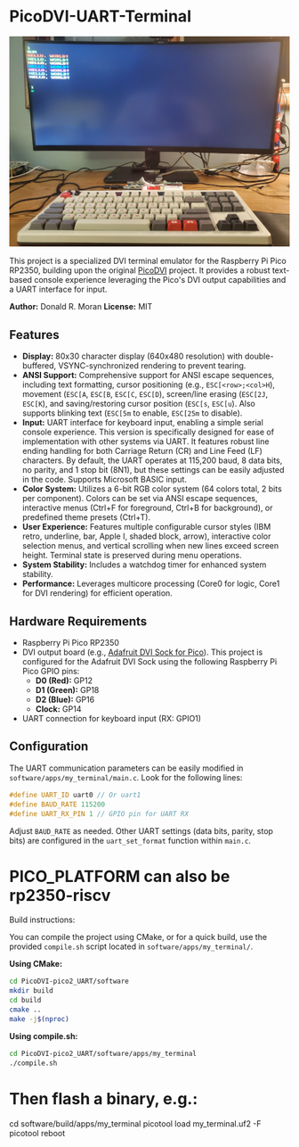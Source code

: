 # PicoDVI-UART-Terminal

![PicoDVI_UART](img/PicoDVI_UART.jpg)

This project is a specialized DVI terminal emulator for the Raspberry Pi Pico RP2350, building upon the original [PicoDVI](https://github.com/Wren6991/PicoDVI) project. It provides a robust text-based console experience leveraging the Pico's DVI output capabilities and a UART interface for input.

**Author:** Donald R. Moran
**License:** MIT

## Features

*   **Display:** 80x30 character display (640x480 resolution) with double-buffered, VSYNC-synchronized rendering to prevent tearing.
*   **ANSI Support:** Comprehensive support for ANSI escape sequences, including text formatting, cursor positioning (e.g., `ESC[<row>;<col>H`), movement (`ESC[A`, `ESC[B`, `ESC[C`, `ESC[D`), screen/line erasing (`ESC[2J`, `ESC[K`), and saving/restoring cursor position (`ESC[s`, `ESC[u`). Also supports blinking text (`ESC[5m` to enable, `ESC[25m` to disable).
*   **Input:** UART interface for keyboard input, enabling a simple serial console experience. This version is specifically designed for ease of implementation with other systems via UART. It features robust line ending handling for both Carriage Return (CR) and Line Feed (LF) characters. By default, the UART operates at 115,200 baud, 8 data bits, no parity, and 1 stop bit (8N1), but these settings can be easily adjusted in the code. Supports Microsoft BASIC input.
*   **Color System:** Utilizes a 6-bit RGB color system (64 colors total, 2 bits per component). Colors can be set via ANSI escape sequences, interactive menus (Ctrl+F for foreground, Ctrl+B for background), or predefined theme presets (Ctrl+T).
*   **User Experience:** Features multiple configurable cursor styles (IBM retro, underline, bar, Apple I, shaded block, arrow), interactive color selection menus, and vertical scrolling when new lines exceed screen height. Terminal state is preserved during menu operations.
*   **System Stability:** Includes a watchdog timer for enhanced system stability.
*   **Performance:** Leverages multicore processing (Core0 for logic, Core1 for DVI rendering) for efficient operation.

## Hardware Requirements

*   Raspberry Pi Pico RP2350
*   DVI output board (e.g., [Adafruit DVI Sock for Pico](https://learn.adafruit.com/adafruit-dvi-sock-for-pico-works-with-hdmi-displays)). This project is configured for the Adafruit DVI Sock using the following Raspberry Pi Pico GPIO pins:
    *   **D0 (Red):** GP12
    *   **D1 (Green):** GP18
    *   **D2 (Blue):** GP16
    *   **Clock:** GP14
*   UART connection for keyboard input (RX: GPIO1)

## Configuration

The UART communication parameters can be easily modified in `software/apps/my_terminal/main.c`. Look for the following lines:

```c
#define UART_ID uart0 // Or uart1
#define BAUD_RATE 115200
#define UART_RX_PIN 1 // GPIO pin for UART RX
```
Adjust `BAUD_RATE` as needed. Other UART settings (data bits, parity, stop bits) are configured in the `uart_set_format` function within `main.c`.

# PICO_PLATFORM can also be rp2350-riscv

Build instructions:

You can compile the project using CMake, or for a quick build, use the provided `compile.sh` script located in `software/apps/my_terminal/`.

**Using CMake:**
```bash
cd PicoDVI-pico2_UART/software
mkdir build
cd build
cmake ..
make -j$(nproc)
```

**Using compile.sh:**
```bash
cd PicoDVI-pico2_UART/software/apps/my_terminal
./compile.sh
```

# Then flash a binary, e.g.:
cd software/build/apps/my_terminal
picotool load my_terminal.uf2 -F
picotool reboot

